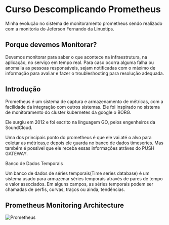 # Curso Descomplicando Prometheus 

Minha evolução no sistema de monitoramento prometheus sendo realizado com a 
monitoria do Jeferson Fernando da Linuxtips.

## Porque devemos Monitorar?

Devemos monitorar para saber o que acontece na infraestrutura, na aplicação, no serviço em tempo real. Para caso ocorra alguma falha ou anomalia
as pessoas responsáveis, sejam notificadas com o máximo de informação para avaliar e fazer o troubleshooting para resolução adequada.


## Introdução

Prometheus é um sistema de captura e armazenamento de métricas, com a facilidade da integração com outros sistemas.
Ele foi inspirado no sistema de monitoramento do cluster kubernetes da google o BORG.

Ele surgiu em 2012 e foi escrito na linguagem GO, pelos engenheiros da SoundCloud.

Uma dos principais ponto do prometheus é que ele vai até o alvo para coletar as métricas,e depois ele guarda no banco de dados timeseries. 
Mas também é possivel que ele receba essas informações atráves do PUSH GATEWAY.

Banco de Dados Temporais

Um banco de dados de séries temporais(Time series database) é um sistema usado para armazenar séries temporais através de 
pares de tempo e valor associados.  Em alguns campos, as séries temporais podem ser chamadas de perfis, curvas, traços ou ainda, tendências. 

## Prometheus Monitoring Architecture

![Prometheus](https://user-images.githubusercontent.com/13388615/190471394-c5fbb82a-bcc8-486f-a2e9-9c72993874d9.png)



